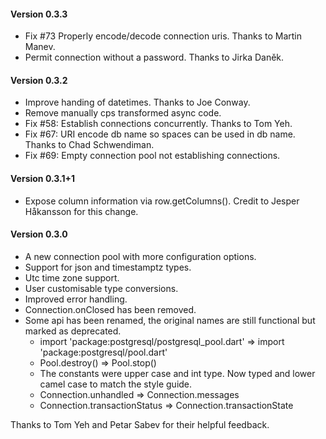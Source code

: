 #### Version 0.3.3

 * Fix #73 Properly encode/decode connection uris. Thanks to Martin Manev.
 * Permit connection without a password. Thanks to Jirka Daněk.

#### Version 0.3.2

 * Improve handing of datetimes. Thanks to Joe Conway.
 * Remove manually cps transformed async code.
 * Fix #58: Establish connections concurrently. Thanks to Tom Yeh.
 * Fix #67: URI encode db name so spaces can be used in db name. Thanks to Chad Schwendiman.
 * Fix #69: Empty connection pool not establishing connections.

#### Version 0.3.1+1

 * Expose column information via row.getColumns(). Credit to Jesper Håkansson for this change.

#### Version 0.3.0

  * A new connection pool with more configuration options.
  * Support for json and timestamptz types.
  * Utc time zone support.
  * User customisable type conversions.
  * Improved error handling.
  * Connection.onClosed has been removed.
  * Some api has been renamed, the original names are still functional but marked as deprecated.
      * import 'package:postgresql/postgresql_pool.dart'  =>  import 'package:postgresql/pool.dart'
      * Pool.destroy() => Pool.stop()
      * The constants were upper case and int type. Now typed and lower camel case to match the style guide.
      * Connection.unhandled => Connection.messages
      * Connection.transactionStatus => Connection.transactionState

  Thanks to Tom Yeh and Petar Sabev for their helpful feedback.

